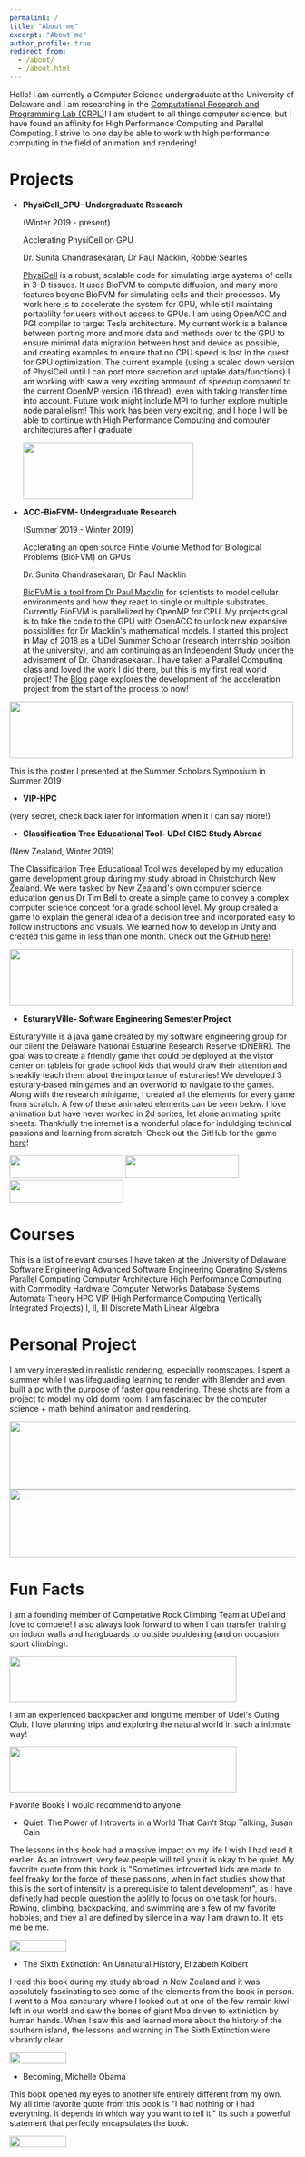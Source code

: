 ```yaml
---
permalink: /
title: "About me"
excerpt: "About me"
author_profile: true
redirect_from: 
  - /about/
  - /about.html
---
```


Hello! I am currently a Computer Science undergraduate at the University of Delaware and I am researching in the [Computational Research and Programming Lab (CRPL)](https://crpl.cis.udel.edu/)! I am student to all things computer science, but I have found an affinity for High Performance Computing and Parallel Computing. I strive to one day be able to work with high performance computing in the field of animation and rendering!

Projects
======
* **PhysiCell_GPU- Undergraduate Research**
  
  (Winter 2019 - present)
  
  Acclerating PhysiCell on GPU
  
  Dr. Sunita Chandrasekaran, Dr Paul Macklin, Robbie Searles
  
  [PhysiCell](http://physicell.org/) is a robust, scalable code for simulating large systems of cells in 3-D tissues. It uses BioFVM to compute diffusion, and many more features beyone BioFVM for simulating cells and their processes. My work here is to accelerate the system for GPU, while still maintaing portablilty for users without access to GPUs. I am using OpenACC and PGI compiler to target Tesla architecture. My current work is a balance between porting more and more data and methods over to the GPU to ensure minimal data migration between host and device as possible, and creating examples to ensure that no CPU speed is lost in the quest for GPU optimization. The current example (using a scaled down version of PhysiCell until I can port more secretion and uptake data/functions) I am working with saw a very exciting ammount of speedup compared to the current OpenMP version (16 thread), even with taking transfer time into account. Future work might include MPI to further explore multiple node parallelism! This work has been very exciting, and I hope I will be able to continue with High Performance Computing and computer architectures after I graduate!
  
  <img src ="matt-stack.github.io/images/physicell_pic.png" width="300" height="100">

* **ACC-BioFVM- Undergraduate Research**
  
  (Summer 2019 - Winter 2019)
  
  Acclerating an open source Fintie Volume Method for Biological Problems (BioFVM) on GPUs
  
  Dr. Sunita Chandrasekaran, Dr Paul Macklin
  
  [BioFVM is a tool from Dr Paul Macklin](http://mathcancer.org/) for scientists to model cellular environments and how they react to single or multiple substrates. Currently BioFVM is parallelized by OpenMP for CPU. My projects goal is to take the code to the GPU with OpenACC to unlock new expansive possiblities for Dr Macklin's mathematical models. I started this project in May of 2018 as a UDel Summer Scholar (research internship position at the university), and am continuing as an Independent Study under the advisement of Dr. Chandrasekaran. I have taken a Parallel Computing class and loved the work I did there, but this is my first real world project! The [Blog](posts/2012/08/blog-post-1/) page explores the development of the acceleration project from the start of the process to now!
  
<img src ="matt-stack.github.io/images/0001.jpg" width="500" height="100">

This is the poster I presented at the Summer Scholars Symposium in Summer 2019
  
  * **VIP-HPC**
  
  (very secret, check back later for information when it I can say more!)
    
  * **Classification Tree Educational Tool- UDel CISC Study Abroad**
  
  (New Zealand, Winter 2019)
  
  The Classification Tree Educational Tool was developed by my education game development group during my study abroad in Christchurch New Zealand. We were tasked by New Zealand's own computer science education genius Dr Tim Bell to create a simple game to convey a complex computer science concept for a grade school level. My group created a game to explain the general idea of a decision tree and incorporated easy to follow instructions and visuals. We learned how to develop in Unity and created this game in less than one month. Check out the GitHub [here](https://github.com/matt-stack/ClassificationTree)!
  
  <img src ="matt-stack.github.io/images/classification_gif.gif" width="500" height="100">
  
  
  * **EsturaryVille- Software Engineering Semester Project**
  
  EsturaryVille is a java game created by my software engineering group for our client the Delaware National Estuarine Research Reserve (DNERR). The goal was to create a friendly game that could be deployed at the vistor center on tablets for grade school kids that would draw their attention and sneakily teach them about the importance of esturaries! We developed 3 esturary-based minigames and an overworld to navigate to the games. Along with the research minigame, I created all the elements for every game from scratch. A few of these animated elements can be seen below. I love animation but have never worked in 2d sprites, let alone animating sprite sheets. Thankfully the internet is a wonderful place for induldging technical passions and learning from scratch. Check out the GitHub for the game [here](https://github.com/JTurk14/Estuaryville)!
  
<img src ="matt-stack.github.io/images/Scientist_gif.gif" width="200" height="40">
<img src ="matt-stack.github.io/images/blue-heron_gif.gif" width="200" height="40">
<img src ="matt-stack.github.io/images/flounder_gif.gif" width="200" height="40">


Courses
======
This is a list of relevant courses I have taken at the University of Delaware
  Software Engineering
  Advanced Software Engineering
  Operating Systems
  Parallel Computing
  Computer Architecture
  High Performance Computing with Commodity Hardware
  Computer Networks
  Database Systems
  Automata Theory
  HPC VIP (High Performance Computing Vertically Integrated Projects) I, II, III
  Discrete Math
  Linear Algebra

  
Personal Project
======
  I am very interested in realistic rendering, especially roomscapes. I spent a summer while I was lifeguarding learning to render with Blender and even built a pc with the purpose of faster gpu rendering. These shots are from a project to model my old dorm room. I am fascinated by the computer science + math behind animation and rendering.
  
<img src ="matt-stack.github.io/images/Screenshot (9).png" width="600" height="120">
<img src ="matt-stack.github.io/images/Screenshot (10).png" width="600" height="120">
  
Fun Facts
======
  I am a founding member of Competative Rock Climbing Team at UDel and love to compete! I also always look forward to when I can transfer training on indoor walls and hangboards to outside bouldering (and on occasion sport climbing).
  
<img src ="matt-stack.github.io/images/bouldering.jpg" width="400" height="80">

  I am an experienced backpacker and longtime member of Udel's Outing Club. I love planning trips and exploring the natural world in such a initmate way!
  
<img src ="matt-stack.github.io/images/backpacking.jpg" width="400" height="80">
  
  Favorite Books I would recommend to anyone
  
  * Quiet: The Power of Introverts in a World That Can't Stop Talking, Susan Cain
  
  The lessons in this book had a massive impact on my life I wish I had read it earlier. As an introvert, very few people will tell you it is okay to be quiet. My favorite quote from this book is "Sometimes introverted kids are made to feel freaky for the force of these passions, when in fact studies show that this is the sort of intensity is a prerequisite to talent development", as I have definetly had people question the ablitly to focus on one task for hours. Rowing, climbing, backpacking, and swimming are a few of my favorite hobbies, and they all are defined by silence in a way I am drawn to. It lets me be me.
  
<img src ="matt-stack.github.io/images/quiet.jpg" width="100" height="20">
  
  * The Sixth Extinction: An Unnatural History, Elizabeth Kolbert
  
  I read this book during my study abroad in New Zealand and it was absolutely fascinating to see some of the elements from the book in person. I went to a Moa sancurary where I looked out at one of the few remain kiwi left in our world and saw the bones of giant Moa driven to extiniction by human hands. When I saw this and learned more about the history of the southern island, the lessons and warning in The Sixth Extinction were vibrantly clear. 
  
<img src ="matt-stack.github.io/images/extinction.jpg" width="100" height="20">
  
  * Becoming, Michelle Obama
  
  This book opened my eyes to another life entirely different from my own. My all time favorite quote from this book is "I had nothing or I had everything. It depends in which way you want to tell it." Its such a powerful statement that perfectly encapsulates the book. 
  
<img src ="matt-stack.github.io/images/becoming.jpg" width="100" height="20">

  
  
